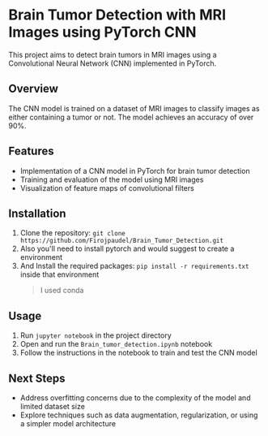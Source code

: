 # Brain Tumor Detection with MRI Images using PyTorch CNN

This project aims to detect brain tumors in MRI images using a Convolutional Neural Network (CNN) implemented in PyTorch.

## Overview
The CNN model is trained on a dataset of MRI images to classify images as either containing a tumor or not. The model achieves an accuracy of over 90%.

## Features
- Implementation of a CNN model in PyTorch for brain tumor detection
- Training and evaluation of the model using MRI images
- Visualization of feature maps of convolutional filters

## Installation
1. Clone the repository: `git clone https://github.com/Firojpaudel/Brain_Tumor_Detection.git`
2. Also you'll need to install pytorch and would suggest to create a environment 
3. And Install the required packages: `pip install -r requirements.txt` inside that environment
   > I used conda 

## Usage
1. Run `jupyter notebook` in the project directory
2. Open and run the `Brain_tumor_detection.ipynb` notebook
3. Follow the instructions in the notebook to train and test the CNN model

## Next Steps
- Address overfitting concerns due to the complexity of the model and limited dataset size
- Explore techniques such as data augmentation, regularization, or using a simpler model architecture
